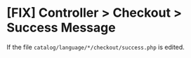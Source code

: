 # [FIX] Controller > Checkout > Success Message
If the file `catalog/language/*/checkout/success.php` is edited.
